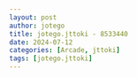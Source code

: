 ```yaml
---
layout: post
author: jotego
title: jotego.jttoki - 8533440
date: 2024-07-12
categories: [Arcade, jttoki]
tags: [jotego.jttoki]
---
```


